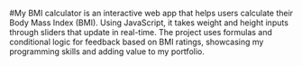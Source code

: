 #My BMI calculator is an interactive web app that helps users
calculate their Body Mass Index (BMI). Using JavaScript, it takes
weight and height inputs through sliders that update in real-time.
The project uses formulas and conditional logic for feedback based
on BMI ratings, showcasing my programming skills and adding value to
my portfolio.

